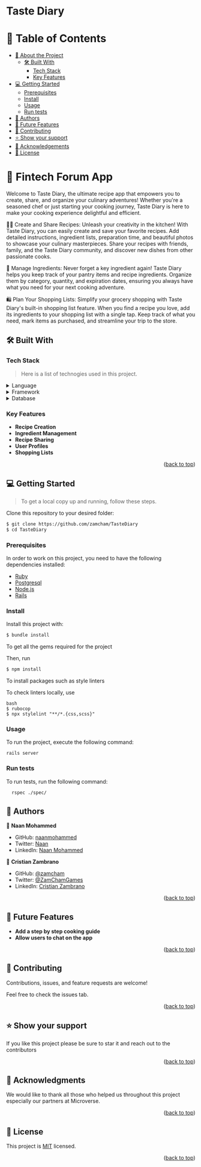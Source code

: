 # Taste Diary


# 📗 Table of Contents

- [📖 About the Project](#about-project)
  - [🛠 Built With](#built-with)
    - [Tech Stack](#tech-stack)
    - [Key Features](#key-features)
  <!-- - [🚀 Live Demo](#live-demo) -->
- [💻 Getting Started](#getting-started)
  - [Prerequisites](#prerequisites)
  - [Install](#install)
  - [Usage](#usage)
  - [Run tests](#run-tests)
- [👥 Authors](#authors)
- [🔭 Future Features](#future-features)
- [🤝 Contributing](#contributing)
- [⭐️ Show your support](#support)
- [🙏 Acknowledgements](#acknowledgements)
- [📝 License](#license)




# 📖 Fintech Forum App <a name="about-project"></a>

Welcome to Taste Diary, the ultimate recipe app that empowers you to create, share, and organize your culinary adventures! Whether you're a seasoned chef or just starting your cooking journey, Taste Diary is here to make your cooking experience delightful and efficient.

👩‍🍳 Create and Share Recipes:
Unleash your creativity in the kitchen! With Taste Diary, you can easily create and save your favorite recipes. Add detailed instructions, ingredient lists, preparation time, and beautiful photos to showcase your culinary masterpieces. Share your recipes with friends, family, and the Taste Diary community, and discover new dishes from other passionate cooks.

📝 Manage Ingredients:
Never forget a key ingredient again! Taste Diary helps you keep track of your pantry items and recipe ingredients. Organize them by category, quantity, and expiration dates, ensuring you always have what you need for your next cooking adventure.

🛍️ Plan Your Shopping Lists:
Simplify your grocery shopping with Taste Diary's built-in shopping list feature. When you find a recipe you love, add its ingredients to your shopping list with a single tap. Keep track of what you need, mark items as purchased, and streamline your trip to the store.


## 🛠 Built With <a name="built-with"></a>



### Tech Stack <a name="tech-stack"></a>

> Here is a list of technogies used in this project.

<details>
  <summary>Language</summary>
  <ul>
    <li><a href="https://rubylang.org/">Ruby</a></li>
    <li><a href="https://developer.mozilla.org/">Bootstrap</a></li>
    <li><a href="https://developer.mozilla.org/">HTML</a></li>
    <li><a href="https://developer.mozilla.org/">CSS</a></li>
  </ul>
</details>

<details>
  <summary>Framework</summary>
  <ul>
    <li><a href="https://guides.rubyonrails.org/">Ruby on rails</a></li>
  </ul>
</details>

<details>
<summary>Database</summary>
  <ul>
    <li><a href="https://www.postgresql.org/">PostgreSQL</a></li>
  </ul>
</details>



### Key Features <a name="key-features"></a>
- **Recipe Creation**
- **Ingredient Management**
- **Recipe Sharing**
- **User Profiles**
- **Shopping Lists**

<p align="right">(<a href="#readme-top">back to top</a>)</p>


<!-- ## 🚀 Live Demo <a name="live-demo"></a>

- [Coming soon...]()

<p align="right">(<a href="#readme-top">back to top</a>)</p> -->




## 💻 Getting Started <a name="getting-started"></a>

> To get a local copy up and running, follow these steps.

Clone this repository to your desired folder:

```bash
$ git clone https://github.com/zamcham/TasteDiary
$ cd TasteDiary
```



### Prerequisites

In order to work on this project, you need to have the following dependencies installed:

- [Ruby](https://www.ruby-lang.org/en/)
- [Postgresql](https://www.postgresql.org/)
- [Node.js](https://nodejs.org/en/)
- [Rails](https://rubyonrails.org/)



### Install

Install this project with:

```bash
$ bundle install
```

To get all the gems required for the project

Then, run

```bash
$ npm install
```

To install packages such as style linters

To check linters locally, use

```
bash
$ rubocop
$ npx stylelint "**/*.{css,scss}"
```



### Usage

To run the project, execute the following command:

```
rails server
```



### Run tests

To run tests, run the following command:

  ```sh
    rspec ./spec/
  ```



## 👥 Authors <a name="authors"></a>

👤 **Naan Mohammed**

- GitHub: [naanmohammed](https://github.com/naanmohammed)
- Twitter: [Naan](https://twitter.com/_naanahmed)
- LinkedIn: [Naan Mohammed](https://www.linkedin.com/in/naanahmed)

👤 **Cristian Zambrano**

- GitHub: [@zamcham](https://github.com/zamcham)
- Twitter: [@ZamChamGames](https://twitter.com/zamchamgames)
- LinkedIn: [Cristian Zambrano](https://www.linkedin.com/in/cristian-zamcham/)

<p align="right">(<a href="#readme-top">back to top</a>)</p>




## 🔭 Future Features <a name="future-features"></a>

- **Add a step by step cooking guide**
- **Allow users to chat on the app**

<p align="right">(<a href="#readme-top">back to top</a>)</p>




## 🤝 Contributing <a name="contributing"></a>

Contributions, issues, and feature requests are welcome!

Feel free to check the issues tab.

<p align="right">(<a href="#readme-top">back to top</a>)</p>


## ⭐️ Show your support <a name="support"></a>

If you like this project please be sure to star it and reach out to the contributors

<p align="right">(<a href="#readme-top">back to top</a>)</p>




## 🙏 Acknowledgments <a name="acknowledgements"></a>

We would like to thank all those who helped us throughout this project especially our partners at Microverse.

<p align="right">(<a href="#readme-top">back to top</a>)</p>


## 📝 License <a name="license"></a>

This project is [MIT](./LICENSE) licensed.

<p align="right">(<a href="#readme-top">back to top</a>)</p>
